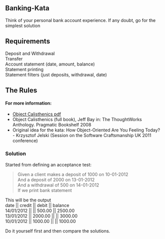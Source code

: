 ## Banking-Kata

Think of your personal bank account experience. If any doubt, go for the simplest solution

Requirements
------------

Deposit and Withdrawal  
Transfer  
Account statement (date, amount, balance)  
Statement printing  
Statement filters (just deposits, withdrawal, date)

The Rules
---------
#### For more information:

-  [Object Calisthenics pdf](http://www.cs.helsinki.fi/u/luontola/tdd-2009/ext/ObjectCalisthenics.pdf)
-  Object Calisthenics (full book), Jeff Bay in: The ThoughtWorks Anthology.
Pragmatic Bookshelf 2008
-  Original idea for the kata: How Object-Oriented Are You Feeling Today? - Krzysztof Jelski (Session on the Software Craftsmanship UK 2011 conference)


### Solution

Started from defining an acceptance test:

> Given a client makes a deposit of 1000 on 10-01-2012  
And a deposit of 2000 on 13-01-2012  
And a withdrawal of 500 on 14-01-2012  
If we print bank statement  

This will be the output  
date       || credit   || debit    || balance  
14/01/2012 ||          || 500.00   || 2500.00   
13/01/2012 || 2000.00  ||          || 3000.00  
10/01/2012 || 1000.00  ||          || 1000.00   

Do it yourself first and then compare the solutions. 
